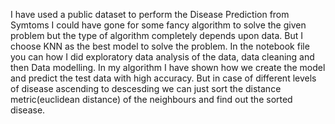 I have used a public dataset to perform the Disease Prediction from Symtoms
I could have gone for some fancy algorithm to solve the given problem but the type of algorithm completely depends upon data. But I choose KNN as the best model to solve the problem.
In the notebook file you can how I did exploratory data analysis of the data, data cleaning and then Data modelling.
In my algorithm I have shown how we create the model and predict the test data with high accuracy. But in case of different levels of disease ascending to descesding we can just sort the distance metric(euclidean distance) of the neighbours and find out the sorted disease.
